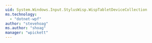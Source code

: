 ```yaml
---
uid: System.Windows.Input.StylusWisp.WispTabletDeviceCollection
ms.technology: 
  - "dotnet-wpf"
author: "stevehoag"
ms.author: "shoag"
manager: "wpickett"
---
```

